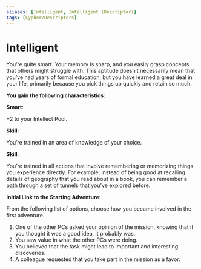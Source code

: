 ```yaml
---
aliases: [Intelligent, Intelligent (Descriptor)]
tags: [Cypher/Descriptors]
---
```


# Intelligent

You’re quite smart. Your memory is sharp, and you easily grasp concepts that others might struggle with. This aptitude doesn’t necessarily mean that you’ve had years of formal education, but you have learned a great deal in your life, primarily because you pick things up quickly and retain so much.

**You gain the following characteristics**:

**Smart**:

+2 to your Intellect Pool.

**Skill**:

You’re trained in an area of knowledge of your choice.

**Skill**:

You’re trained in all actions that involve remembering or memorizing things you experience directly. For example, instead of being good at recalling details of geography that you read about in a book, you can remember a path through a set of tunnels that you’ve explored before.

**Initial Link to the Starting Adventure**:

From the following list of options, choose how you became involved in the first adventure.

1. One of the other PCs asked your opinion of the mission, knowing that if you thought it was a good idea, it probably was.
2. You saw value in what the other PCs were doing.
3. You believed that the task might lead to important and interesting discoveries.
4. A colleague requested that you take part in the mission as a favor.
